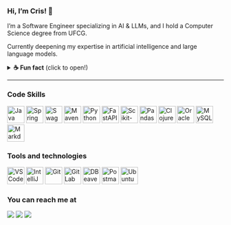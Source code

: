 ### Hi, I’m Cris! 👋  
I’m a Software Engineer specializing in AI & LLMs, and I hold a Computer Science degree from UFCG.

Currently deepening my expertise in artificial intelligence and large language models.

<details>
  <summary><b>☕ Fun fact</b> (click to open!)</summary>
  
  Most of my best bug fixes happen right after a delicious espresso! 🤎  
  
 > **_code · sip · repeat_**
> 
  <img src="https://media.giphy.com/media/NHUONhmbo448/giphy.gif" alt="Steaming coffee cup" width="200"/>

</details>

---

<!-- 
<div align="center">
  
  [![Java](https://img.shields.io/badge/Java-ED8B00?style=for-the-badge&logo=java&logoColor=white)](https://www.java.com/pt-BR/)
  ![Clojure](https://img.shields.io/badge/Clojure-%23Clojure.svg?style=for-the-badge&logo=Clojure&logoColor=Clojure)
  
</div> -->

### Code Skills    
<div style="display: inline">
  <img src="https://cdn.jsdelivr.net/gh/devicons/devicon/icons/java/java-original-wordmark.svg" alt="Java" width="40" height="40"/>
  <img src="https://cdn.jsdelivr.net/gh/devicons/devicon@latest/icons/spring/spring-original.svg" alt="Spring" width="40" height="40" />
  <img src="https://cdn.jsdelivr.net/gh/devicons/devicon@latest/icons/swagger/swagger-original.svg" alt="Swagger" width="40" height="40"/>
  <img src="https://cdn.jsdelivr.net/gh/devicons/devicon@latest/icons/maven/maven-original.svg" alt="Maven" width="40" height="40"/>
  
  <img src="https://cdn.jsdelivr.net/gh/devicons/devicon/icons/python/python-original.svg" alt="Python" width="40" height="40"/>
  <img src="https://cdn.jsdelivr.net/gh/devicons/devicon@latest/icons/fastapi/fastapi-original.svg" alt="FastAPI" width="40" height="40"/>
  <img src="https://cdn.jsdelivr.net/gh/devicons/devicon@latest/icons/scikitlearn/scikitlearn-original.svg" alt="Scikit-learn" width="40" height="40"/>
  <img src="https://cdn.jsdelivr.net/gh/devicons/devicon@latest/icons/pandas/pandas-original-wordmark.svg" alt="Pandas" width="40" height="40"/>
          
  <img src="https://cdn.jsdelivr.net/gh/devicons/devicon/icons/clojure/clojure-original.svg" alt="Clojure" width="40" height="40"/>          
  <img src="https://cdn.jsdelivr.net/gh/devicons/devicon/icons/oracle/oracle-original.svg" alt="Oracle" width="40" height="40"/>
  <img src="https://cdn.jsdelivr.net/gh/devicons/devicon@latest/icons/mysql/mysql-original-wordmark.svg" alt="MySQL" width="40" height="40"/>
  <img src="https://cdn.jsdelivr.net/gh/devicons/devicon@latest/icons/markdown/markdown-original.svg" alt="Markdown" width="40" height="40"/>
</div>

### Tools and technologies
<div style="display: inline">
  <img width="40" height="40" src="https://cdn.jsdelivr.net/gh/devicons/devicon@latest/icons/vscode/vscode-original.svg" alt="VSCode"/>
  <img width="40" height="40" src="https://cdn.jsdelivr.net/gh/devicons/devicon/icons/intellij/intellij-original.svg" alt="IntelliJ"/>
  <img width="40" height="40" src="https://cdn.jsdelivr.net/gh/devicons/devicon/icons/git/git-original.svg" alt="Git"/>
  <img width="40" height="40" src="https://cdn.jsdelivr.net/gh/devicons/devicon/icons/gitlab/gitlab-original.svg" alt="GitLab"/>
  <img width="40" height="40" src="https://cdn.jsdelivr.net/gh/devicons/devicon@latest/icons/dbeaver/dbeaver-original.svg" alt="DBeaver"/>
  <img width="40" height="40" src="https://cdn.jsdelivr.net/gh/devicons/devicon@latest/icons/postman/postman-original.svg" alt="Postman"/>
  <img width="40" height="40" src="https://cdn.jsdelivr.net/gh/devicons/devicon/icons/ubuntu/ubuntu-original.svg" alt="Ubuntu"/>
</div>


### You can reach me at

<div>
  <a href="https://www.linkedin.com/in/crisley-marques" target="_blank"><img src="https://img.shields.io/badge/-LinkedIn-%230077B5?style=for-the-badge&logo=linkedin&logoColor=white" target="_blank"></a>
  <a href="https://instagram.com/marquescris_" target="_blank"><img src="https://img.shields.io/badge/-Instagram-%23E4405F?style=for-the-badge&logo=instagram&logoColor=white" target="_blank"></a>
  <a href = "mailto:crisleyvmarques@gmail.com"><img src="https://img.shields.io/badge/Gmail-D14836?style=for-the-badge&logo=gmail&logoColor=white" target="_blank"></a>
</div>

<!--
**crisleymarques/crisleymarques** is a ✨ _special_ ✨ repository because its `README.md` (this file) appears on your GitHub profile.

Here are some ideas to get you started:

- 🔭 I’m currently working on ...
- 🌱 I’m currently learning ...
- 👯 I’m looking to collaborate on ...
- 🤔 I’m looking for help with ...
- 💬 Ask me about ...
- 📫 How to reach me: ...
- 😄 Pronouns: ...
- ⚡ Fun fact: ...
-->
